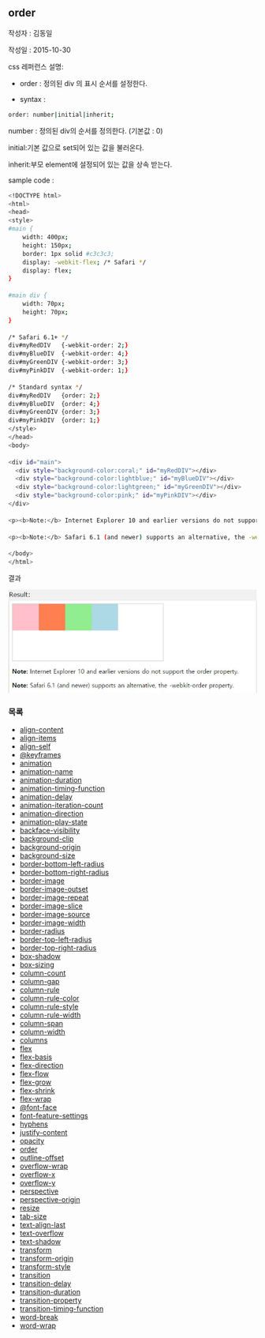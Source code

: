## order

작성자 : 김동일

작성일 : 2015-10-30

css 레퍼런스 설명: 
 - order : 정의된 div 의 표시 순서를 설정한다.
 
 - syntax : 
```sh 
order: number|initial|inherit;
```

number : 정의된 div의 순서를 정의한다. (기본값 : 0)

initial:기본 값으로 set되어 있는 값을 불러온다.

inherit:부모 element에 설정되어 있는 값을 상속 받는다.

sample code : 
```sh
<!DOCTYPE html>
<html>
<head>
<style> 
#main {
    width: 400px;
    height: 150px;
    border: 1px solid #c3c3c3;
    display: -webkit-flex; /* Safari */
    display: flex;
}

#main div {
    width: 70px;
    height: 70px;
}

/* Safari 6.1+ */
div#myRedDIV   {-webkit-order: 2;}
div#myBlueDIV  {-webkit-order: 4;}
div#myGreenDIV {-webkit-order: 3;}
div#myPinkDIV  {-webkit-order: 1;}

/* Standard syntax */
div#myRedDIV   {order: 2;}
div#myBlueDIV  {order: 4;}
div#myGreenDIV {order: 3;}
div#myPinkDIV  {order: 1;}
</style>
</head>
<body>

<div id="main">
  <div style="background-color:coral;" id="myRedDIV"></div>
  <div style="background-color:lightblue;" id="myBlueDIV"></div>
  <div style="background-color:lightgreen;" id="myGreenDIV"></div>
  <div style="background-color:pink;" id="myPinkDIV"></div>
</div>

<p><b>Note:</b> Internet Explorer 10 and earlier versions do not support the order property.</p>

<p><b>Note:</b> Safari 6.1 (and newer) supports an alternative, the -webkit-order property.</p>

</body>
</html>

```

결과 

![order](../images/order.jpg)

### 목록
* [align-content](align-content.md)
* [align-items](align-items.md)
* [align-self](align-self.md)
* [@keyframes](@keyframes.md)
* [animation](animation.md)
* [animation-name](animation-name.md)
* [animation-duration](animation-duration.md)
* [animation-timing-function](animation-timing-function.md)
* [animation-delay](animation-delay.md)
* [animation-iteration-count](animation-iteration-count.md)
* [animation-direction](animation-direction.md)
* [animation-play-state](animation-play-state.md)
* [backface-visibility](backface-visibility.md)
* [background-clip](background-clip.md)
* [background-origin](background-origin.md)
* [background-size](background-size.md)
* [border-bottom-left-radius](border-bottom-left-radius.md)
* [border-bottom-right-radius](border-bottom-right-radius.md)
* [border-image](border-image.md)
* [border-image-outset](border-image-outset.md)
* [border-image-repeat](border-image-repeat.md)
* [border-image-slice](border-image-slice.md)
* [border-image-source](border-image-source.md)
* [border-image-width](border-image-width.md)
* [border-radius](border-radius.md)
* [border-top-left-radius](border-top-left-radius.md)
* [border-top-right-radius](border-top-right-radius.md)
* [box-shadow](box-shadow.md)
* [box-sizing](box-sizing.md)
* [column-count](column-count.md)
* [column-gap](column-gap.md)
* [column-rule](column-rule.md)
* [column-rule-color](column-rule-color.md)
* [column-rule-style](column-rule-style.md)
* [column-rule-width](column-rule-width.md)
* [column-span](column-span.md)
* [column-width](column-width.md)
* [columns](columns.md)
* [flex](flex.md)
* [flex-basis](flex-basis.md)
* [flex-direction](flex-direction.md)
* [flex-flow](flex-flow.md)
* [flex-grow](flex-grow.md)
* [flex-shrink](flex-shrink.md)
* [flex-wrap](flex-wrap.md)
* [@font-face](@font-face.md)
* [font-feature-settings](font-feature-settings.md)
* [hyphens](hyphens.md)
* [justify-content](justify-content.md)
* [opacity](opacity.md)
* [order](order.md)
* [outline-offset](outline-offset.md)
* [overflow-wrap](overflow-wrap.md)
* [overflow-x](overflow-x.md)
* [overflow-y](overflow-y.md)
* [perspective](perspective.md)
* [perspective-origin](perspective-origin.md)
* [resize](resize.md)
* [tab-size](tab-size.md)
* [text-align-last](text-align-last.md)
* [text-overflow](text-overflow.md)
* [text-shadow](text-shadow.md)
* [transform](transform.md)
* [transform-origin](transform-origin.md)
* [transform-style](transform-style.md)
* [transition](transition.md)
* [transition-delay](transition-delay.md)
* [transition-duration](transition-duration.md)
* [transition-property](transition-property.md)
* [transition-timing-function](transition-timing-function.md)
* [word-break](word-break.md)
* [word-wrap](word-wrap.md)
